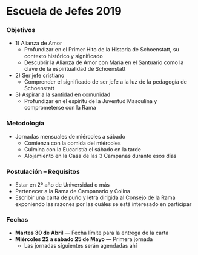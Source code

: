 # Escuela de Jefes 2019

### Objetivos

* 1\) Alianza de Amor
  * Profundizar en el Primer Hito de la Historia de Schoenstatt, su contexto histórico y significado
  * Descubrir la Alianza de Amor con María en el Santuario como la clave de la espiritualidad de Schoenstatt
* 2\) Ser jefe cristiano
  * Comprender el significado de ser jefe a la luz de la pedagogía de Schoenstatt
* 3\) Aspirar a la santidad en comunidad
  * Profundizar en el espíritu de la Juventud Masculina y comprometerse con la Rama

### Metodología

* Jornadas mensuales de miércoles a sábado
  * Comienza con la comida del miércoles
  * Culmina con la Eucaristía el sábado en la tarde
  * Alojamiento en la Casa de las 3 Campanas durante esos días

### Postulación – Requisitos

* Estar en 2º año de Universidad o más
* Pertenecer a la Rama de Campanario y Colina
* Escribir una carta de puño y letra dirigida al Consejo de la Rama exponiendo las razones por las cuáles se está interesado en participar

### Fechas

* **Martes 30 de Abril** — Fecha límite para la entrega de la carta
* **Miércoles 22 a sábado 25 de Mayo** — Primera jornada
  * Las jornadas siguientes serán agendadas ahí



